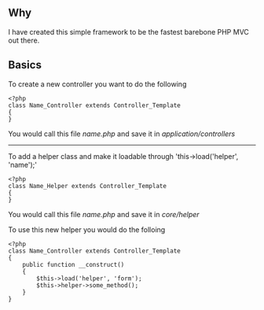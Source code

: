 Why
---
I have created this simple framework to be the fastest barebone PHP MVC out there.

Basics
------
To create a new controller you want to do the following

	<?php
	class Name_Controller extends Controller_Template
	{
	}

You would call this file *name.php* and save it in *application/controllers*

*****************************************************************************

To add a helper class and make it loadable through 'this->load('helper', 'name');'

	<?php
	class Name_Helper extends Controller_Template
	{
	}

You would call this file *name.php* and save it in *core/helper*

To use this new helper you would do the folloing
	
	<?php
	class Name_Controller extends Controller_Template
	{
	    public function __construct()
	    {
	        $this->load('helper', 'form');
	        $this->helper->some_method();
	    }
	}